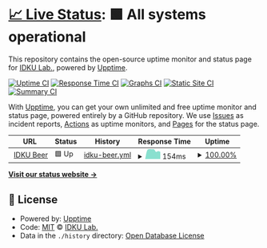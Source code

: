 # [📈 Live Status](https://status.idkulab.com): <!--live status--> **🟩 All systems operational**

This repository contains the open-source uptime monitor and status page for [IDKU Lab.](idkulab.com), powered by [Upptime](https://github.com/upptime/upptime).

[![Uptime CI](https://github.com/idkulab/upptime/workflows/Uptime%20CI/badge.svg)](https://github.com/idkulab/upptime/actions?query=workflow%3A%22Uptime+CI%22)
[![Response Time CI](https://github.com/idkulab/upptime/workflows/Response%20Time%20CI/badge.svg)](https://github.com/idkulab/upptime/actions?query=workflow%3A%22Response+Time+CI%22)
[![Graphs CI](https://github.com/idkulab/upptime/workflows/Graphs%20CI/badge.svg)](https://github.com/idkulab/upptime/actions?query=workflow%3A%22Graphs+CI%22)
[![Static Site CI](https://github.com/idkulab/upptime/workflows/Static%20Site%20CI/badge.svg)](https://github.com/idkulab/upptime/actions?query=workflow%3A%22Static+Site+CI%22)
[![Summary CI](https://github.com/idkulab/upptime/workflows/Summary%20CI/badge.svg)](https://github.com/idkulab/upptime/actions?query=workflow%3A%22Summary+CI%22)

With [Upptime](https://upptime.js.org), you can get your own unlimited and free uptime monitor and status page, powered entirely by a GitHub repository. We use [Issues](https://github.com/idkulab/upptime/issues) as incident reports, [Actions](https://github.com/idkulab/upptime/actions) as uptime monitors, and [Pages](https://status.idkulab.com) for the status page.

<!--start: status pages-->
<!-- This summary is generated by Upptime (https://github.com/upptime/upptime) -->
<!-- Do not edit this manually, your changes will be overwritten -->
<!-- prettier-ignore -->
| URL | Status | History | Response Time | Uptime |
| --- | ------ | ------- | ------------- | ------ |
| <img alt="" src="https://favicons.githubusercontent.com/beer.idkulab.com" height="13"> [IDKU Beer](https://beer.idkulab.com) | 🟩 Up | [idku-beer.yml](https://github.com/idkulab/upptime/commits/HEAD/history/idku-beer.yml) | <details><summary><img alt="Response time graph" src="./graphs/idku-beer/response-time-week.png" height="20"> 154ms</summary><br><a href="https://status.idkulab.com/history/idku-beer"><img alt="Response time 175" src="https://img.shields.io/endpoint?url=https%3A%2F%2Fraw.githubusercontent.com%2Fidkulab%2Fupptime%2FHEAD%2Fapi%2Fidku-beer%2Fresponse-time.json"></a><br><a href="https://status.idkulab.com/history/idku-beer"><img alt="24-hour response time 129" src="https://img.shields.io/endpoint?url=https%3A%2F%2Fraw.githubusercontent.com%2Fidkulab%2Fupptime%2FHEAD%2Fapi%2Fidku-beer%2Fresponse-time-day.json"></a><br><a href="https://status.idkulab.com/history/idku-beer"><img alt="7-day response time 154" src="https://img.shields.io/endpoint?url=https%3A%2F%2Fraw.githubusercontent.com%2Fidkulab%2Fupptime%2FHEAD%2Fapi%2Fidku-beer%2Fresponse-time-week.json"></a><br><a href="https://status.idkulab.com/history/idku-beer"><img alt="30-day response time 157" src="https://img.shields.io/endpoint?url=https%3A%2F%2Fraw.githubusercontent.com%2Fidkulab%2Fupptime%2FHEAD%2Fapi%2Fidku-beer%2Fresponse-time-month.json"></a><br><a href="https://status.idkulab.com/history/idku-beer"><img alt="1-year response time 175" src="https://img.shields.io/endpoint?url=https%3A%2F%2Fraw.githubusercontent.com%2Fidkulab%2Fupptime%2FHEAD%2Fapi%2Fidku-beer%2Fresponse-time-year.json"></a></details> | <details><summary><a href="https://status.idkulab.com/history/idku-beer">100.00%</a></summary><a href="https://status.idkulab.com/history/idku-beer"><img alt="All-time uptime 99.97%" src="https://img.shields.io/endpoint?url=https%3A%2F%2Fraw.githubusercontent.com%2Fidkulab%2Fupptime%2FHEAD%2Fapi%2Fidku-beer%2Fuptime.json"></a><br><a href="https://status.idkulab.com/history/idku-beer"><img alt="24-hour uptime 100.00%" src="https://img.shields.io/endpoint?url=https%3A%2F%2Fraw.githubusercontent.com%2Fidkulab%2Fupptime%2FHEAD%2Fapi%2Fidku-beer%2Fuptime-day.json"></a><br><a href="https://status.idkulab.com/history/idku-beer"><img alt="7-day uptime 100.00%" src="https://img.shields.io/endpoint?url=https%3A%2F%2Fraw.githubusercontent.com%2Fidkulab%2Fupptime%2FHEAD%2Fapi%2Fidku-beer%2Fuptime-week.json"></a><br><a href="https://status.idkulab.com/history/idku-beer"><img alt="30-day uptime 99.95%" src="https://img.shields.io/endpoint?url=https%3A%2F%2Fraw.githubusercontent.com%2Fidkulab%2Fupptime%2FHEAD%2Fapi%2Fidku-beer%2Fuptime-month.json"></a><br><a href="https://status.idkulab.com/history/idku-beer"><img alt="1-year uptime 99.97%" src="https://img.shields.io/endpoint?url=https%3A%2F%2Fraw.githubusercontent.com%2Fidkulab%2Fupptime%2FHEAD%2Fapi%2Fidku-beer%2Fuptime-year.json"></a></details>

<!--end: status pages-->

[**Visit our status website →**](https://status.idkulab.com)

## 📄 License

- Powered by: [Upptime](https://github.com/upptime/upptime)
- Code: [MIT](./LICENSE) © [IDKU Lab.](idkulab.com)
- Data in the `./history` directory: [Open Database License](https://opendatacommons.org/licenses/odbl/1-0/)

